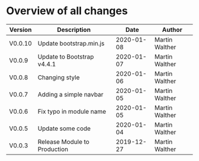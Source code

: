 # Overview of all changes

Version | Description | Date | Author
-|-|-|-
V0.0.10 | Update bootstrap.min.js | 2020-01-08 | Martin Walther
V0.0.9 | Update to Bootstrap v4.4.1 | 2020-01-07 | Martin Walther
V0.0.8 | Changing style | 2020-01-06 | Martin Walther
V0.0.7 | Adding a simple navbar | 2020-01-05 | Martin Walther
V0.0.6 | Fix typo in module name | 2020-01-05 | Martin Walther
V0.0.5 | Update some code | 2020-01-04 | Martin Walther
V0.0.3 | Release Module to Production | 2019-12-27 | Martin Walther
